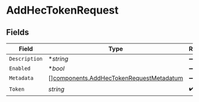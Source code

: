 # AddHecTokenRequest


## Fields

| Field                                                                                              | Type                                                                                               | Required                                                                                           | Description                                                                                        |
| -------------------------------------------------------------------------------------------------- | -------------------------------------------------------------------------------------------------- | -------------------------------------------------------------------------------------------------- | -------------------------------------------------------------------------------------------------- |
| `Description`                                                                                      | **string*                                                                                          | :heavy_minus_sign:                                                                                 | N/A                                                                                                |
| `Enabled`                                                                                          | **bool*                                                                                            | :heavy_minus_sign:                                                                                 | N/A                                                                                                |
| `Metadata`                                                                                         | [][components.AddHecTokenRequestMetadatum](../../models/components/addhectokenrequestmetadatum.md) | :heavy_minus_sign:                                                                                 | N/A                                                                                                |
| `Token`                                                                                            | *string*                                                                                           | :heavy_check_mark:                                                                                 | N/A                                                                                                |